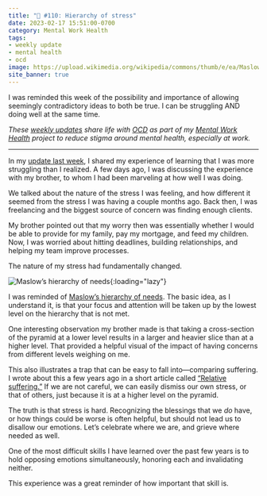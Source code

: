 ```yaml
---
title: "🧠 #110: Hierarchy of stress"
date: 2023-02-17 15:51:00-0700
category: Mental Work Health
tags:
- weekly update
- mental health
- ocd
image: https://upload.wikimedia.org/wikipedia/commons/thumb/e/ea/Maslow%27s_Hierarchy_of_Needs2.svg/1200px-Maslow%27s_Hierarchy_of_Needs2.svg.png
site_banner: true
---
```


I was reminded this week of the possibility and importance of allowing seemingly contradictory ideas to both be true. I can be struggling AND doing well at the same time.

_These [weekly updates](https://bennorris.com/tags/weekly-update/) share life with [OCD](https://bennorris.com/tags/ocd/) as part of my [Mental Work Health](https://bennorris.com/mental-work-health/) project to reduce stigma around mental health, especially at work._

***

In my [update last week](https://bennorris.com/2023/02/10/dropping-rubber-balls), I shared my experience of learning that I was more struggling than I realized. A few days ago, I was discussing the experience with my brother, to whom I had been marveling at how well I was doing.

We talked about the nature of the stress I was feeling, and how different it seemed from the stress I was having a couple months ago. Back then, I was freelancing and the biggest source of concern was finding enough clients.

My brother pointed out that my worry then was essentially whether I would be able to provide for my family, pay my mortgage, and feed my children. Now, I was worried about hitting deadlines, building relationships, and helping my team improve processes.

The nature of my stress had fundamentally changed.

![Maslow’s hierarchy of needs](https://upload.wikimedia.org/wikipedia/commons/thumb/e/ea/Maslow%27s_Hierarchy_of_Needs2.svg/1200px-Maslow%27s_Hierarchy_of_Needs2.svg.png){:loading="lazy"}

I was reminded of [Maslow’s hierarchy of needs](https://en.wikipedia.org/wiki/Maslow's_hierarchy_of_needs). The basic idea, as I understand it, is that your focus and attention will be taken up by the lowest level on the hierarchy that is not met.

One interesting observation my brother made is that taking a cross-section of the pyramid at a lower level results in a larger and heavier slice than at a higher level. That provided a helpful visual of the impact of having concerns from different levels weighing on me.

This also illustrates a trap that can be easy to fall into—comparing suffering. I wrote about this a few years ago in a short article called [“Relative suffering.”](https://bennorris.com/2019/02/19/relative-suffering) If we are not careful, we can easily dismiss our own stress, or that of others, just because it is at a higher level on the pyramid.

The truth is that stress is hard. Recognizing the blessings that we *do* have, or how things could be worse is often helpful, but should not lead us to disallow our emotions. Let’s celebrate where we are, and grieve where needed as well.

One of the most difficult skills I have learned over the past few years is to hold opposing emotions simultaneously, honoring each and invalidating neither.

This experience was a great reminder of how important that skill is.



